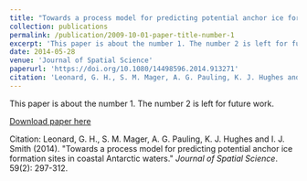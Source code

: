 ```yaml
---
title: "Towards a process model for predicting potential anchor ice formation sites in coastal Antarctic waters"
collection: publications
permalink: /publication/2009-10-01-paper-title-number-1
excerpt: 'This paper is about the number 1. The number 2 is left for future work.'
date: 2014-05-28
venue: 'Journal of Spatial Science'
paperurl: 'https://doi.org/10.1080/14498596.2014.913271'
citation: 'Leonard, G. H., S. M. Mager, A. G. Pauling, K. J. Hughes and I. J. Smith (2014). &quot;Towards a process model for predicting potential anchor ice formation sites in coastal Antarctic waters&quot; <i>Journal of Spatial Science</i>. 59(2): 297-312.'
---
```

This paper is about the number 1. The number 2 is left for future work.

[Download paper here](https://doi.org/10.1080/14498596.2014.913271)

Citation: Leonard, G. H., S. M. Mager, A. G. Pauling, K. J. Hughes and I. J. Smith (2014). "Towards a process model for predicting potential anchor ice formation sites in coastal Antarctic waters." <i>Journal of Spatial Science</i>. 59(2): 297-312.